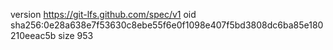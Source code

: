 version https://git-lfs.github.com/spec/v1
oid sha256:0e28a638e7f53630c8ebe55f6e0f1098e407f5bd3808dc6ba85e180210eeac5b
size 953
